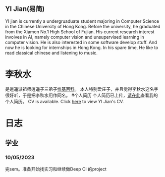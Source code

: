 ## YI Jian(易简)
YI jian is currently a undergruaduate student majoring in Computer Science in the Chinese University of Hong Kong. Before the university, he graduated from the Xiamen No.1 High School of Fujian.
His current research interest involves in AI, namely computer vision and unsupervised learning in computer vision. He is also interested in some software develop stuff. And now he is looking for internships in Hong Kong.
In his spare time, He like to read classical chinese and listening to music.
# 李秋水
是逍遥派祖师逍遥子三弟子[维基百科](https://zh.wikipedia.org/zh-hans/%E6%9D%8E%E7%A7%8B%E6%B0%B4)。
本人特别爱庄子，并且觉得李秋水这名字很好听，于是把李秋水用作网名。
#个人简历
个人简历已上传，[请在此](cv.pdf)查看我的个人简历。
CV is available. Click [here](cv.pdf) to view YI Jian's CV.

# 日志
## 学业
### 10/05/2023
完sem。准备开始找实习和继续做Deep CI 的project
